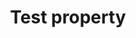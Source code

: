 ---
title: "Test property"
description: "This is the description of the test property."
category: css
keywords: a, b, c
last_test_date: "1970-01-31"
client_stats:
  element:
    web:
      12: y
    android:
      13.1: n
  fluffies:
    web:
      12: "n"
notes: "This is a global note."
footnotes:
  - key: "1"
    value: "Partial. Fixed attachment is not supported."
  - key: "2"
    value: "Partial. Slash syntax values are not supported."
  - key: "3"
    value: "Partial. Values containing background images are not supported."
  - key: "4"
    value: "Buggy. For slash syntax values, it removes the slash character, making the value invalid."
  - key: "5"
    value: "Partial. Seems to only support background colors."
links:
  - title: "Can I use: @font-face Web fonts"
    link: "https://www.caniuse.com/#feat=fontface"
  - title: "MDN: @font-face"
    link: "https://developer.mozilla.org/en-US/docs/Web/CSS/@font-face"
---